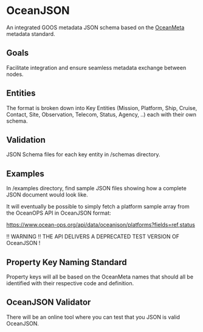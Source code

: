 # OceanJSON

An integrated GOOS metadata JSON schema based on the <a target="_blank" href="https://www.ocean-ops.org/docs/">OceanMeta</a> metadata standard.

## Goals

Facilitate integration and ensure seamless metadata exchange between nodes.

## Entities

The format is broken down into Key Entities (Mission, Platform, Ship, Cruise, Contact, Site, Observation, Telecom, Status, Agency, ..) each with their own schema.

## Validation

JSON Schema files for each key entity in /schemas directory.

## Examples

In /examples directory, find sample JSON files showing how a complete JSON document would look like.

It will eventually be possible to simply fetch a platform sample array from the OceanOPS API in OceanJSON format:

https://www.ocean-ops.org/api/data/oceanjson/platforms?fields=ref,status

!! WARNING !! THE API DELIVERS A DEPRECATED TEST VERSION OF OceanJSON !

## Property Key Naming Standard 

Property keys will all be based on the OceanMeta names that should all be identified with their respective code and definition.

## OceanJSON Validator

There will be an online tool where you can test that you JSON is valid OceanJSON.


